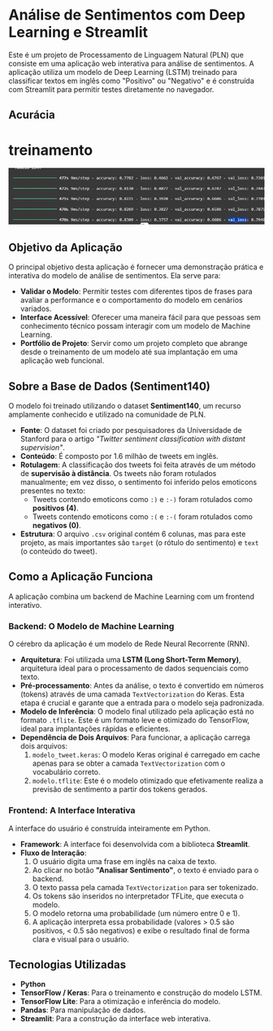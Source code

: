 # Análise de Sentimentos com Deep Learning e Streamlit

Este é um projeto de Processamento de Linguagem Natural (PLN) que consiste em uma aplicação web interativa para análise de sentimentos. A aplicação utiliza um modelo de Deep Learning (LSTM) treinado para classificar textos em inglês como "Positivo" ou "Negativo" e é construída com Streamlit para permitir testes diretamente no navegador.

##  Acurácia
#  treinamento
![Acurácia do modelo de Análise de Sentimentos](image.png)


##  Objetivo da Aplicação

O principal objetivo desta aplicação é fornecer uma demonstração prática e interativa do modelo de análise de sentimentos. Ela serve para:

-   **Validar o Modelo**: Permitir testes com diferentes tipos de frases para avaliar a performance e o comportamento do modelo em cenários variados.
-   **Interface Acessível**: Oferecer uma maneira fácil para que pessoas sem conhecimento técnico possam interagir com um modelo de Machine Learning.
-   **Portfólio de Projeto**: Servir como um projeto completo que abrange desde o treinamento de um modelo até sua implantação em uma aplicação web funcional.

##  Sobre a Base de Dados (Sentiment140)

O modelo foi treinado utilizando o dataset **Sentiment140**, um recurso amplamente conhecido e utilizado na comunidade de PLN.

-   **Fonte**: O dataset foi criado por pesquisadores da Universidade de Stanford para o artigo *"Twitter sentiment classification with distant supervision"*.
-   **Conteúdo**: É composto por 1.6 milhão de tweets em inglês.
-   **Rotulagem**: A classificação dos tweets foi feita através de um método de **supervisão à distância**. Os tweets não foram rotulados manualmente; em vez disso, o sentimento foi inferido pelos emoticons presentes no texto:
    -   Tweets contendo emoticons como `:)` e `:-)` foram rotulados como **positivos (4)**.
    -   Tweets contendo emoticons como `:(` e `:-(` foram rotulados como **negativos (0)**.
-   **Estrutura**: O arquivo `.csv` original contém 6 colunas, mas para este projeto, as mais importantes são `target` (o rótulo do sentimento) e `text` (o conteúdo do tweet).

##  Como a Aplicação Funciona

A aplicação combina um backend de Machine Learning com um frontend interativo.

### Backend: O Modelo de Machine Learning

O cérebro da aplicação é um modelo de Rede Neural Recorrente (RNN).

-   **Arquitetura**: Foi utilizada uma **LSTM (Long Short-Term Memory)**, arquitetura ideal para o processamento de dados sequenciais como texto.
-   **Pré-processamento**: Antes da análise, o texto é convertido em números (tokens) através de uma camada `TextVectorization` do Keras. Esta etapa é crucial e garante que a entrada para o modelo seja padronizada.
-   **Modelo de Inferência**: O modelo final utilizado pela aplicação está no formato `.tflite`. Este é um formato leve e otimizado do TensorFlow, ideal para implantações rápidas e eficientes.
-   **Dependência de Dois Arquivos**: Para funcionar, a aplicação carrega dois arquivos:
    1.  `modelo_tweet.keras`: O modelo Keras original é carregado em cache apenas para se obter a camada `TextVectorization` com o vocabulário correto.
    2.  `modelo.tflite`: Este é o modelo otimizado que efetivamente realiza a previsão de sentimento a partir dos tokens gerados.

### Frontend: A Interface Interativa

A interface do usuário é construída inteiramente em Python.

-   **Framework**: A interface foi desenvolvida com a biblioteca **Streamlit**.
-   **Fluxo de Interação**:
    1.  O usuário digita uma frase em inglês na caixa de texto.
    2.  Ao clicar no botão **"Analisar Sentimento"**, o texto é enviado para o backend.
    3.  O texto passa pela camada `TextVectorization` para ser tokenizado.
    4.  Os tokens são inseridos no interpretador TFLite, que executa o modelo.
    5.  O modelo retorna uma probabilidade (um número entre 0 e 1).
    6.  A aplicação interpreta essa probabilidade (valores > 0.5 são positivos, < 0.5 são negativos) e exibe o resultado final de forma clara e visual para o usuário.

##  Tecnologias Utilizadas

-   **Python**
-   **TensorFlow / Keras**: Para o treinamento e construção do modelo LSTM.
-   **TensorFlow Lite**: Para a otimização e inferência do modelo.
-   **Pandas**: Para manipulação de dados.
-   **Streamlit**: Para a construção da interface web interativa.

